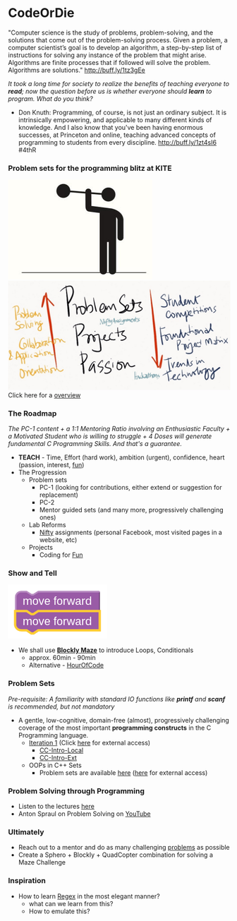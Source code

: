 CodeOrDie
=========

"Computer science is the study of problems, problem-solving, and the solutions that come out of the problem-solving process. Given a problem, a computer scientist’s goal is to develop an algorithm, a step-by-step list of instructions for solving any instance of the problem that might arise. Algorithms are finite processes that if followed will solve the problem. Algorithms are solutions." http://buff.ly/1tz3gEe

_It took a long time for society to realize the benefits of teaching everyone to **read**; now the question before us is whether everyone should **learn** to program. What do you think?_
- Don Knuth: Programming, of course, is not just an ordinary subject. It is intrinsically empowering, and applicable to many different kinds of knowledge. And I also know that you've been having enormous successes, at Princeton and online, teaching advanced concepts of programming to students from every discipline. http://buff.ly/1zt4sI6 #4thR


### Problem sets for the programming blitz at KITE 

![Image](CoDE/docs/Use%20it%20or%20Lose%20it%20Brain%20Power.PNG?raw=true)
![Image](CoDE/docs/problem%20sets%20perspective.png?raw=true)
Click here for a [overview][PC1_Layout]

### The Roadmap 
_The PC-1 content + a 1:1 Mentoring Ratio involving an Enthusiastic Faculty + a Motivated Student who is willing to struggle + 4 Doses will generate fundamental C Programming Skills. And that's a guarantee._

- **TEACH** - Time, Effort (hard work), ambition (urgent), confidence, heart (passion, interest, [fun][cff])
- The Progression
  - Problem sets
    - PC-1 (looking for contributions, either extend or suggestion for replacement)
    - PC-2
    - Mentor guided sets (and many more, progressively challenging ones) 
  - Lab Reforms 
    - [Nifty][nifty] assignments (personal Facebook, most visited pages in a website, etc)
  - Projects 
    - Coding for [Fun][cff] 

[nifty]: http://nifty.stanford.edu/
[cff]: http://buff.ly/10aGqpq

### Show and Tell
![Image](CoDE/docs/moveForward.png?raw=true)
- We shall use **[Blockly Maze][Maze]** to introduce Loops, Conditionals
  - approx. 60min - 90min
  - Alternative - [HourOfCode][Maze2]

### Problem Sets
_Pre-requisite: A familiarity with standard IO functions like **printf** and **scanf** is recommended, but not mandatory_

- A gentle, low-cognitive, domain-free (almost), progressively challenging coverage of
  the most important **programming constructs** in the C Programming language.
  - [Iteration 1](CoDE/pset1-local.md) (Click [here](CoDE/pset1.md) for external access)
    - [CC-Intro-Local](https://10.100.1.147/cloudcoder/#exercise?c=26,p=957) 
    - [CC-Intro-Ext](https://cloudcoder.kgisl.com/cloudcoder/#exercise?c=26,p=978) 
  - OOPs in C++ Sets
    - Problem sets are available [here](CoDE/oop-local.md) ([here](CoDE/oop.md) for external access)

### Problem Solving through Programming
- Listen to the lectures [here](http://www.youtube.com/playlist?list=PL94CA590D7781A9B9)
- Anton Spraul on Problem Solving on [YouTube](http://goo.gl/TrOv0F)
### Ultimately
- Reach out to a mentor and do as many challenging [problems][Mentor20] as possible
- Create a Sphero + Blockly + QuadCopter combination for solving a Maze Challenge

[Mentor20]:http://goo.gl/I3nHp1  "20 problems for Mentoring"


### Inspiration
- How to learn [Regex](http://regexone.com/lesson/0) in the most elegant manner?
  - what can we learn from this? 
  - How to emulate this?

[PC1_Layout]: https://drive.google.com/file/d/0Bwu4iGPfYEufUFhSY2xBdEZfZlE/view?usp=sharing?
[Maze]:http://goo.gl/C1Vk3w
[Maze2]: http://studio.code.org/hoc/1
[p1]: https://cloudcoder.kgisl.com/cloudcoder/#exercise?c=18,p=520
[p2]: https://cloudcoder.kgisl.com/cloudcoder/#exercise?c=18,p=521
[p3]: https://cloudcoder.kgisl.com/cloudcoder/#exercise?c=18,p=522
[p31]: https://cloudcoder.kgisl.com/cloudcoder/#exercise?c=18,p=770
